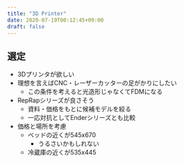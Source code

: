```yaml
---
title: "3D Printer"
date: 2020-07-19T00:12:45+09:00
draft: false
---
```


## 選定
* 3Dプリンタが欲しい
* 理想を言えばCNC・レーザーカッターの足がかりにしたい
  * この条件を考えると光造形じゃなくてFDMになる
* RepRapシリーズが良さそう
  * 資料・価格をもとに候補モデルを絞る
  * 一応対抗としてEnderシリーズとも比較
* 価格と場所を考慮
  * ベッドの近くが545x670
    * うるさいかもしれない
  * 冷蔵庫の近くが535x445
